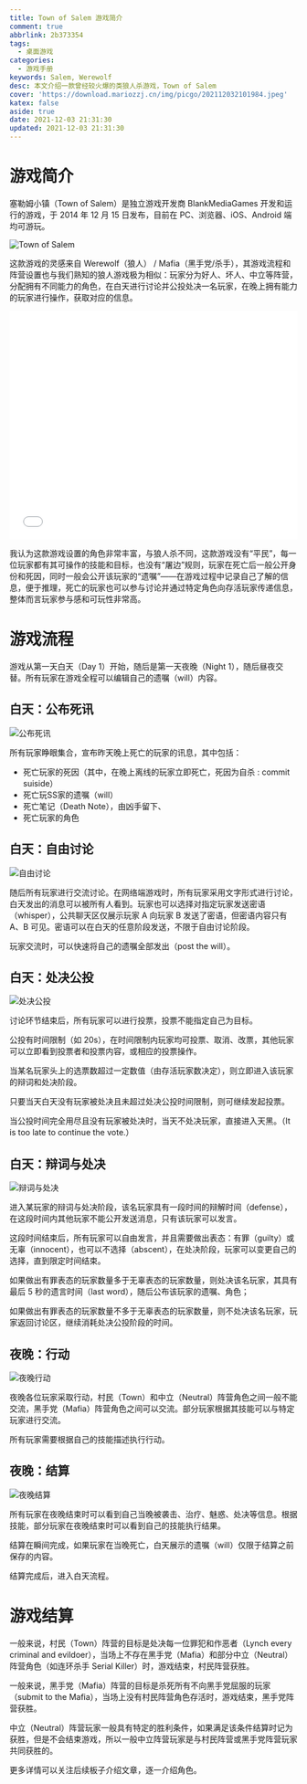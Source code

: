 ```yaml
---
title: Town of Salem 游戏简介
comment: true
abbrlink: 2b373354
tags:
  - 桌面游戏
categories:
  - 游戏手册
keywords: Salem, Werewolf
desc: 本文介绍一款曾经较火爆的类狼人杀游戏，Town of Salem
cover: 'https://download.mariozzj.cn/img/picgo/202112032101984.jpeg'
katex: false
aside: true
date: 2021-12-03 21:31:30
updated: 2021-12-03 21:31:30
---
```


# 游戏简介

塞勒姆小镇（Town of Salem）是独立游戏开发商 BlankMediaGames 开发和运行的游戏，于 2014 年 12 月 15 日发布，目前在 PC、浏览器、iOS、Android 端均可游玩。

![Town of Salem](https://download.mariozzj.cn/img/picgo/202112032101984.jpeg)

这款游戏的灵感来自 Werewolf（狼人） / Mafia（黑手党/杀手），其游戏流程和阵营设置也与我们熟知的狼人游戏极为相似：玩家分为好人、坏人、中立等阵营，分配拥有不同能力的角色，在白天进行讨论并公投处决一名玩家，在晚上拥有能力的玩家进行操作，获取对应的信息。

<iframe src="//player.bilibili.com/player.html?aid=714232396&bvid=BV1rX4y157Wc&cid=454008208&page=5" scrolling="no" border="0" frameborder="no" framespacing="0" allowfullscreen="true" width="100%" height="400px"> </iframe>

我认为这款游戏设置的角色非常丰富，与狼人杀不同，这款游戏没有“平民”，每一位玩家都有其可操作的技能和目标，也没有“屠边”规则，玩家在死亡后一般公开身份和死因，同时一般会公开该玩家的“遗嘱”——在游戏过程中记录自己了解的信息，便于推理，死亡的玩家也可以参与讨论并通过特定角色向存活玩家传递信息，整体而言玩家参与感和可玩性非常高。



# 游戏流程

游戏从第一天白天（Day 1）开始，随后是第一天夜晚（Night 1），随后昼夜交替。所有玩家在游戏全程可以编辑自己的遗嘱（will）内容。

## 白天：公布死讯

![公布死讯](https://download.mariozzj.cn/img/picgo/202112032110498.png)

所有玩家睁眼集合，宣布昨天晚上死亡的玩家的讯息，其中包括：

* 死亡玩家的死因（其中，在晚上离线的玩家立即死亡，死因为自杀 : commit suiside）
* 死亡玩SS家的遗嘱（will）
* 死亡笔记（Death Note），由凶手留下、
* 死亡玩家的角色



## 白天：自由讨论

![自由讨论](https://download.mariozzj.cn/img/picgo/202112032111078.png)

随后所有玩家进行交流讨论。在网络端游戏时，所有玩家采用文字形式进行讨论，白天发出的消息可以被所有人看到。玩家也可以选择对指定玩家发送密语（whisper），公共聊天区仅展示玩家 A 向玩家 B 发送了密语，但密语内容只有 A、B 可见。密语可以在白天的任意阶段发送，不限于自由讨论阶段。

玩家交流时，可以快速将自己的遗嘱全部发出（post the will）。



## 白天：处决公投

![处决公投](https://download.mariozzj.cn/img/picgo/202112032111813.png)

讨论环节结束后，所有玩家可以进行投票，投票不能指定自己为目标。

公投有时间限制（如 20s），在时间限制内玩家均可投票、取消、改票，其他玩家可以立即看到投票者和投票内容，或相应的投票操作。

当某名玩家头上的选票数超过一定数值（由存活玩家数决定），则立即进入该玩家的辩词和处决阶段。

只要当天白天没有玩家被处决且未超过处决公投时间限制，则可继续发起投票。

当公投时间完全用尽且没有玩家被处决时，当天不处决玩家，直接进入天黑。（It is too late to continue the vote.）



## 白天：辩词与处决

![辩词与处决](https://download.mariozzj.cn/img/picgo/202112032114771.png)

进入某玩家的辩词与处决阶段，该名玩家具有一段时间的辩解时间（defense），在这段时间内其他玩家不能公开发送消息，只有该玩家可以发言。

这段时间结束后，所有玩家可以自由发言，并且需要做出表态：有罪（guilty）或无辜（innocent），也可以不选择（abscent），在处决阶段，玩家可以变更自己的选择，直到限定时间结束。

如果做出有罪表态的玩家数量多于无辜表态的玩家数量，则处决该名玩家，其具有最后 5 秒的遗言时间（last word），随后公布该玩家的遗嘱、角色；

如果做出有罪表态的玩家数量不多于无辜表态的玩家数量，则不处决该名玩家，玩家返回讨论区，继续消耗处决公投阶段的时间。



## 夜晚：行动

![夜晚行动](https://download.mariozzj.cn/img/picgo/202112032109802.png)

夜晚各位玩家采取行动，村民（Town）和中立（Neutral）阵营角色之间一般不能交流，黑手党（Mafia）阵营角色之间可以交流。部分玩家根据其技能可以与特定玩家进行交流。

所有玩家需要根据自己的技能描述执行行动。



## 夜晚：结算

![夜晚结算](https://download.mariozzj.cn/img/picgo/202112032112600.png)

所有玩家在夜晚结束时可以看到自己当晚被袭击、治疗、魅惑、处决等信息。根据技能，部分玩家在夜晚结束时可以看到自己的技能执行结果。

结算在瞬间完成，如果玩家在当晚死亡，白天展示的遗嘱（will）仅限于结算之前保存的内容。

结算完成后，进入白天流程。



# 游戏结算

一般来说，村民（Town）阵营的目标是处决每一位罪犯和作恶者（Lynch every criminal and evildoer），当场上不存在黑手党（Mafia）和部分中立（Neutral）阵营角色（如连环杀手 Serial Killer）时，游戏结束，村民阵营获胜。

一般来说，黑手党（Mafia）阵营的目标是杀死所有不向黑手党屈服的玩家（submit to the Mafia），当场上没有村民阵营角色存活时，游戏结束，黑手党阵营获胜。

中立（Neutral）阵营玩家一般具有特定的胜利条件，如果满足该条件结算时记为获胜，但是不会结束游戏，所以一般中立阵营玩家是与村民阵营或黑手党阵营玩家共同获胜的。

更多详情可以关注后续板子介绍文章，逐一介绍角色。

